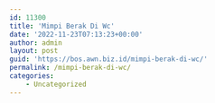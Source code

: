 ```yaml
---
id: 11300
title: 'Mimpi Berak Di Wc'
date: '2022-11-23T07:13:23+00:00'
author: admin
layout: post
guid: 'https://bos.awn.biz.id/mimpi-berak-di-wc/'
permalink: /mimpi-berak-di-wc/
categories:
    - Uncategorized
---
```



